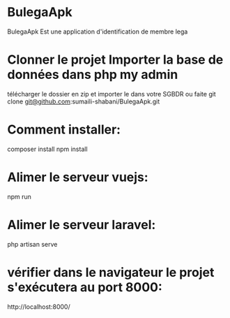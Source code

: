# BulegaApk
BulegaApk Est une application d'identification de membre lega
# Clonner le projet Importer la base de données dans php my admin 
télécharger le dossier en zip et importer le dans votre SGBDR ou faite
git clone git@github.com:sumaili-shabani/BulegaApk.git
# Comment installer:
composer install 
npm install 
# Alimer le serveur vuejs:
npm run
# Alimer le serveur laravel:
php artisan serve
# vérifier dans le navigateur le projet s'exécutera au port 8000:
http://localhost:8000/
